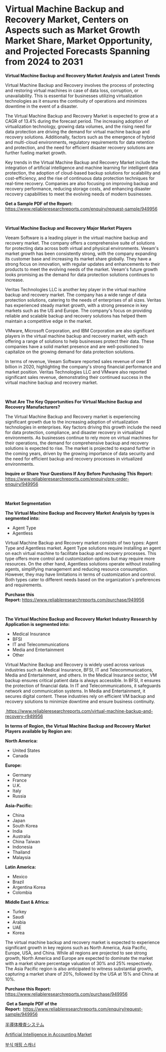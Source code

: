 <p><h1>Virtual Machine Backup and Recovery Market, Centers on Aspects such as Market Growth Market Share, Market Opportunity, and Projected Forecasts Spanning from 2024 to 2031</h1></p><p><strong>Virtual Machine Backup and Recovery Market Analysis and Latest Trends</strong></p>
<p><p>Virtual Machine Backup and Recovery involves the process of protecting and restoring virtual machines in case of data loss, corruption, or unavailability. This is essential for businesses utilizing virtualization technologies as it ensures the continuity of operations and minimizes downtime in the event of a disaster.</p><p>The Virtual Machine Backup and Recovery Market is expected to grow at a CAGR of 13.4% during the forecast period. The increasing adoption of virtualization technology, growing data volumes, and the rising need for data protection are driving the demand for virtual machine backup and recovery solutions. Additionally, factors such as the emergence of hybrid and multi-cloud environments, regulatory requirements for data retention and protection, and the need for efficient disaster recovery solutions are further fueling market growth.</p><p>Key trends in the Virtual Machine Backup and Recovery Market include the integration of artificial intelligence and machine learning for intelligent data protection, the adoption of cloud-based backup solutions for scalability and cost-efficiency, and the rise of continuous data protection techniques for real-time recovery. Companies are also focusing on improving backup and recovery performance, reducing storage costs, and enhancing disaster recovery capabilities to meet the evolving needs of modern businesses.</p></p>
<p><strong>Get a Sample PDF of the Report:&nbsp;</strong> <a href="https://www.reliableresearchreports.com/enquiry/request-sample/949956">https://www.reliableresearchreports.com/enquiry/request-sample/949956</a></p>
<p>&nbsp;</p>
<p><strong>Virtual Machine Backup and Recovery Major Market Players</strong></p>
<p><p>Veeam Software is a leading player in the virtual machine backup and recovery market. The company offers a comprehensive suite of solutions for protecting data across both virtual and physical environments. Veeam's market growth has been consistently strong, with the company expanding its customer base and increasing its market share globally. They have a strong focus on innovation, with regular updates and enhancements to their products to meet the evolving needs of the market. Veeam's future growth looks promising as the demand for data protection solutions continues to increase.</p><p>Veritas Technologies LLC is another key player in the virtual machine backup and recovery market. The company has a wide range of data protection solutions, catering to the needs of enterprises of all sizes. Veritas has experienced steady market growth, with a strong presence in key markets such as the US and Europe. The company's focus on providing reliable and scalable backup and recovery solutions has helped them maintain a competitive edge in the market.</p><p>VMware, Microsoft Corporation, and IBM Corporation are also significant players in the virtual machine backup and recovery market, with each offering a range of solutions to help businesses protect their data. These companies have a solid market presence and are well-positioned to capitalize on the growing demand for data protection solutions.</p><p>In terms of revenue, Veeam Software reported sales revenue of over $1 billion in 2020, highlighting the company's strong financial performance and market position. Veritas Technologies LLC and VMware also reported significant sales revenue, demonstrating their continued success in the virtual machine backup and recovery market.</p></p>
<p>&nbsp;</p>
<p><strong>What Are The Key Opportunities For Virtual Machine Backup and Recovery Manufacturers?</strong></p>
<p><p>The Virtual Machine Backup and Recovery market is experiencing significant growth due to the increasing adoption of virtualization technologies in enterprises. Key factors driving this growth include the need for data protection, compliance, and disaster recovery in virtualized environments. As businesses continue to rely more on virtual machines for their operations, the demand for comprehensive backup and recovery solutions is expected to rise. The market is projected to expand further in the coming years, driven by the growing importance of data security and the need for efficient backup and recovery processes in virtualized environments.</p></p>
<p><strong>Inquire or Share Your Questions If Any Before Purchasing This Report:</strong> <a href="https://www.reliableresearchreports.com/enquiry/pre-order-enquiry/949956">https://www.reliableresearchreports.com/enquiry/pre-order-enquiry/949956</a></p>
<p>&nbsp;</p>
<p><strong>Market Segmentation</strong></p>
<p><strong>The Virtual Machine Backup and Recovery Market Analysis by types is segmented into:</strong></p>
<p><ul><li>Agent Type</li><li>Agentless</li></ul></p>
<p><p>Virtual Machine Backup and Recovery market consists of two types: Agent Type and Agentless market. Agent Type solutions require installing an agent on each virtual machine to facilitate backup and recovery processes. This type offers more control and customization options but may require more resources. On the other hand, Agentless solutions operate without installing agents, simplifying management and reducing resource consumption. However, they may have limitations in terms of customization and control. Both types cater to different needs based on the organization's preferences and requirements.</p></p>
<p><strong>Purchase this Report:&nbsp;</strong><a href="https://www.reliableresearchreports.com/purchase/949956">https://www.reliableresearchreports.com/purchase/949956</a></p>
<p>&nbsp;</p>
<p><strong>The Virtual Machine Backup and Recovery Market Industry Research by Application is segmented into:</strong></p>
<p><ul><li>Medical Insurance</li><li>BFSI</li><li>IT and Telecommunications</li><li>Media and Entertainment</li><li>Other</li></ul></p>
<p><p>Virtual Machine Backup and Recovery is widely used across various industries such as Medical Insurance, BFSI, IT and Telecommunications, Media and Entertainment, and others. In the Medical Insurance sector, VM backup ensures critical patient data is always accessible. In BFSI, it ensures the protection of financial data. In IT and Telecommunications, it safeguards network and communication systems. In Media and Entertainment, it secures digital content. These industries rely on efficient VM backup and recovery solutions to minimize downtime and ensure business continuity.</p></p>
<p><a href="https://www.reliableresearchreports.com/virtual-machine-backup-and-recovery-r949956">&nbsp;https://www.reliableresearchreports.com/virtual-machine-backup-and-recovery-r949956</a></p>
<p><strong>In terms of Region, the Virtual Machine Backup and Recovery Market Players available by Region are:</strong></p>
<p>
    <p> <strong> North America: </strong>
        <ul>
            <li>United States</li>
            <li>Canada</li>
        </ul>
        </p> 
    <p> <strong> Europe: </strong>
        <ul>
            <li>Germany</li>
            <li>France</li>
            <li>U.K.</li>
            <li>Italy</li>
            <li>Russia</li>
        </ul>
        </p> 
    <p> <strong> Asia-Pacific: </strong>
        <ul>
            <li>China</li>
            <li>Japan</li>
            <li>South Korea</li>
            <li>India</li>
            <li>Australia</li>
            <li>China Taiwan</li>
            <li>Indonesia</li>
            <li>Thailand</li>
            <li>Malaysia</li>
        </ul>
        </p> 
    <p> <strong> Latin America: </strong>
        <ul>
            <li>Mexico</li>
            <li>Brazil</li>
            <li>Argentina Korea</li>
            <li>Colombia</li>
        </ul>
        </p> 
    <p> <strong> Middle East & Africa: </strong>
        <ul>
            <li>Turkey</li>
            <li>Saudi</li>
            <li>Arabia</li>
            <li>UAE</li>
            <li>Korea</li>
        </ul>
    </p>
    </p>
<p><p>The virtual machine backup and recovery market is expected to experience significant growth in key regions such as North America, Asia Pacific, Europe, USA, and China. While all regions are projected to see strong growth, North America and Europe are expected to dominate the market with a market share percentage valuation of 30% and 25% respectively. The Asia Pacific region is also anticipated to witness substantial growth, capturing a market share of 20%, followed by the USA at 15% and China at 10%.</p></p>
<p><strong>Purchase this Report: </strong><a href="https://www.reliableresearchreports.com/purchase/949956">https://www.reliableresearchreports.com/purchase/949956</a></p>
<p>&nbsp;<strong>Get a Sample PDF of the Report:&nbsp;&nbsp;</strong><a href="https://www.reliableresearchreports.com/enquiry/request-sample/949956">https://www.reliableresearchreports.com/enquiry/request-sample/949956</a></p>
<p><strong></strong></p>
<p><p><a href="https://github.com/oqoeusbvpadwjs08/Market-Research-Report-List-2/blob/main/167330453031.md">半導体検査システム</a></p><p><a href="https://github.com/RichRobinson5/Market-Research-Report-List-5/blob/main/artificial-intelligence-in-accounting-market.md">Artificial Intelligence in Accounting Market</a></p><p><a href="https://github.com/sougarounis/Market-Research-Report-List-3/blob/main/735823848925.md">부식 매핑 스캐너</a></p></p>